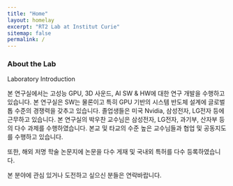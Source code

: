 ```yaml
---
title: "Home"
layout: homelay
excerpt: "RT2 Lab at Institut Curie"
sitemap: false
permalink: /
---
```


### About the Lab

Laboratory Introduction

본 연구실에서는 고성능 GPU, 3D 사운드, AI SW & HW에 대한 연구 개발을 수행하고 있습니다. 본 연구실은 SW는 물론이고 특히 GPU 기반의 시스템 반도체 설계에 글로벌 톱 수준의 경쟁력을 갖추고 있습니다. 졸업생들은 미국 Nvidia, 삼성전자, LG전자 등에 근무하고 있습니다. 
본 연구실의 박우찬 교수님은 삼성전자, LG전자, 과기부, 산자부 등의 다수 과제를 수행하였습니다. 본교 및 타교의 수준 높은 교수님들과 협업 및 공동지도를 수행하고 있습니다.

또한, 해외 저명 학술 논문지에 논문을 다수 게재 및 국내외 특허를 다수 등록하였습니다.

본 분야에 관심 있거나 도전하고 싶으신 분들은 연락바랍니다.
